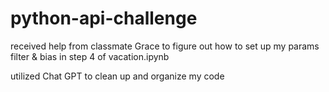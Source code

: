 # python-api-challenge

received help from classmate Grace to figure out how to set up my params filter & bias in step 4 of vacation.ipynb

utilized Chat GPT to clean up and organize my code
